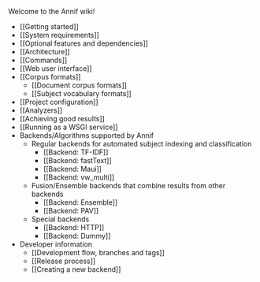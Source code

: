 Welcome to the Annif wiki!

* [[Getting started]]
* [[System requirements]]
* [[Optional features and dependencies]]
* [[Architecture]]
* [[Commands]]
* [[Web user interface]]
* [[Corpus formats]]
  * [[Document corpus formats]]
  * [[Subject vocabulary formats]]
* [[Project configuration]]
* [[Analyzers]]
* [[Achieving good results]]
* [[Running as a WSGI service]]
* Backends/Algorithms supported by Annif
  * Regular backends for automated subject indexing and classification
     * [[Backend: TF-IDF]]
     * [[Backend: fastText]]
     * [[Backend: Maui]]
     * [[Backend: vw_multi]]
  * Fusion/Ensemble backends that combine results from other backends
     * [[Backend: Ensemble]]
     * [[Backend: PAV]]
  * Special backends
     * [[Backend: HTTP]]
     * [[Backend: Dummy]]
* Developer information
  * [[Development flow, branches and tags]]
  * [[Release process]]
  * [[Creating a new backend]]